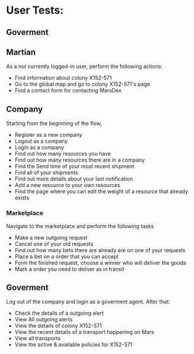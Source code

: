 # User Tests:
## Goverment
## Martian
As a not currently logged-in user, perform the following actions:
- Find information about colony X152-571
- Go to the global map and go to colony X152-571's page
- Find a contact form for contacting MarsDex
## Company
Starting from the beginning of the flow,
- Register as a new company
- Logout as a company
- Login as a company
- Find out how many resources you have
- Find out how many resources there are in a company
- Find the Send time of your most recent shipment
- Find all of your shipments
- Find out more details about your last notification
- Add a new resource to your own resources
- Find the page where you can edit the weight of a resource that already exists
### Marketplace
Navigate to the marketplace and perform the following tasks
- Make a new outgoing request
- Cancel one of your old requests
- Find out how many bets there are already are on one of your requests
- Place a bet on a order that you can accept
- Form the finished request, choose a winner who will deliver the goods
- Mark a order you need to deliver as in transit
## Goverment
Log out of the company and login as a goverment agent. After that:
- Check the details of a outgoing alert
- View All outgoing alerts
- View the details of colony X152-571
- View the recent details of a transport happening on Mars
- View all transports
- View the active & available policies for X152-571